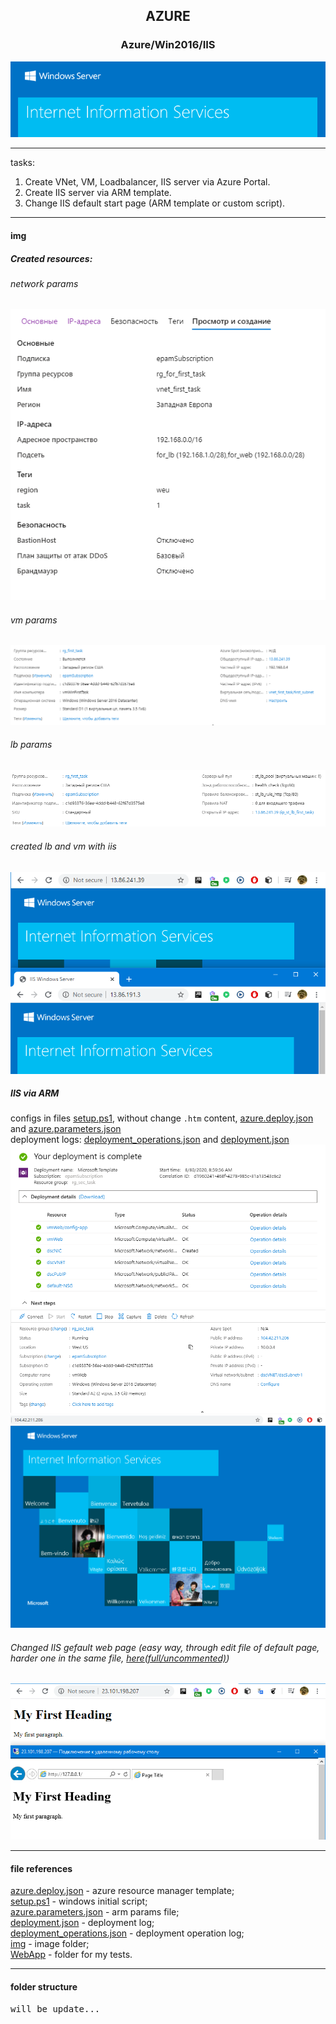 ## <p style="text-align: center;">AZURE</p>

### <p style="text-align: center;">Azure/Win2016/IIS</p>
<div style="text-align:center">
    <img src="./img/101.png"/>
</div>

***
tasks:  
1. Create VNet, VM, Loadbalancer, IIS server via Azure Portal.  
2. Create IIS server via ARM template.  
3. Change IIS default start page (ARM template or custom script).  

***
#### img
##### Created resources:  
###### network params  
![net](./img/5.png)  
  
  
###### vm params  
![sg](./img/6.png)   
  
  
###### lb params   
![vpc](./img/8.png)  
  

###### created lb and vm with iis   
![subnets](./img/9.png)  
  
  
##### IIS via ARM  
configs in files [setup.ps1](./setup.ps1), without change `.htm` content, [azure.deploy.json](./azure.deploy.json) and [azure.parameters.json](./azure.parameters.json)  
deployment logs: [deployment_operations.json](./logs/deployment_operations.json) and [deployment.json](./logs/deployment.json)  
![3](./img/3.png)   
![2](./img/2.png)  
![4](./img/4.png)  
  
    
###### Changed IIS gefault web page (easy way, through edit file of default page, harder one in the same file, [here(full/uncommented)](./setup.ps1))  
![changedIISSite](./img/10.png)  

***

#### file references
[azure.deploy.json](./azure.deploy.json) - azure resource manager template;  
[setup.ps1](./setup.ps1) - windows initial script;  
[azure.parameters.json](./azure.parameters.json) - arm params file;  
[deployment.json](./logs/deployment.json) - deployment log;  
[deployment_operations.json](./logs/deployment_operations.json) - deployment operation log;  
[img](./img) - image folder;  
[WebApp](./WebApp) - folder for my tests.  

***

#### folder structure
<pre>
will be update...
</pre>